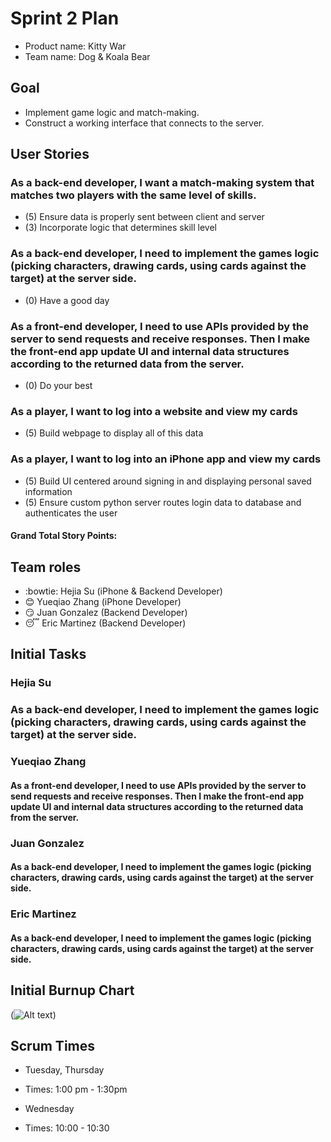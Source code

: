 # Sprint 2 Plan

* Product name: Kitty War
* Team name: Dog & Koala Bear

## Goal

* Implement game logic and match-making.
* Construct a working interface that connects to the server.

## User Stories

### As a back-end developer, I want a match-making system that matches two players with the same level of skills.

* (5) Ensure data is properly sent between client and server
* (3) Incorporate logic that determines skill level

### As a back-end developer, I need to implement the games logic (picking characters, drawing cards, using cards against the target) at the server side.

* (0) Have a good day

### As a front-end developer, I need to use APIs provided by the server to send requests and receive responses. Then I make the front-end app update UI and internal data structures according to the returned data from the server.

* (0) Do your best

### As a player, I want to log into a website and view my cards

* (5) Build webpage to display all of this data

### As a player, I want to log into an iPhone app and view my cards
* (5) Build UI centered around signing in and displaying personal saved information
* (5) Ensure custom python server routes login data to database and authenticates the user

#### Grand Total Story Points: 

## Team roles

* :bowtie: Hejia Su (iPhone & Backend Developer)
* :blush: Yueqiao Zhang (iPhone Developer)
* :smirk: Juan Gonzalez (Backend Developer)
* :sleeping: Eric Martinez (Backend Developer)

## Initial Tasks

### Hejia Su

### As a back-end developer, I need to implement the games logic (picking characters, drawing cards, using cards against the target) at the server side.

### Yueqiao Zhang

#### As a front-end developer, I need to use APIs provided by the server to send requests and receive responses. Then I make the front-end app update UI and internal data structures according to the returned data from the server.


### Juan Gonzalez

#### As a back-end developer, I need to implement the games logic (picking characters, drawing cards, using cards against the target) at the server side.

### Eric Martinez

#### As a back-end developer, I need to implement the games logic (picking characters, drawing cards, using cards against the target) at the server side.

## Initial Burnup Chart
(![Alt text](https://docs.google.com/spreadsheets/d/1cR18Zlbq7eRBpJ_cUE_FLFMCvzjE2VScGuYUP0Wnkp8/pubchart?oid=1455941923&format=image "Burnup Chart"))

## Scrum Times

* Tuesday, Thursday
* Times: 1:00 pm - 1:30pm

* Wednesday
* Times: 10:00 - 10:30
